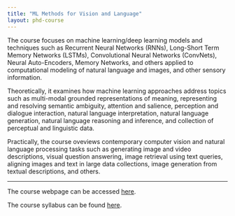 ```yaml
---
title: "ML Methods for Vision and Language"
layout: phd-course
---
```

The course focuses on machine learning/deep learning models and techniques such as Recurrent Neural Networks (RNNs), Long-Short Term Memory Networks (LSTMs), Convolutional Neural Networks (ConvNets), Neural Auto-Encoders, Memory Networks, and others applied to computational modeling of natural language and images, and other sensory information.

Theoretically, it examines how machine learning approaches address topics such as multi-modal grounded representations of meaning, representing and resolving semantic ambiguity, attention and salience, perception and dialogue interaction, natural language interpretation, natural language generation, natural language reasoning and inference, and collection of perceptual and linguistic data.

Practically, the course oveviews contemporary computer vision and natural language processing tasks such as generating image and video descriptions, visual question answering, image retrieval using text queries, aligning images and text in large data collections, image generation from textual descriptions, and others.

---
The course webpage can be accessed [here](https://gu-clasp.github.io/research/language-and-perception-group/courses/ml-vl/ml-vl/).

The course syllabus can be found [here](https://gu-clasp.github.io/2fa647f2b6d18ffe822064c111cec63e/course-plan-ml-vl.pdf).
